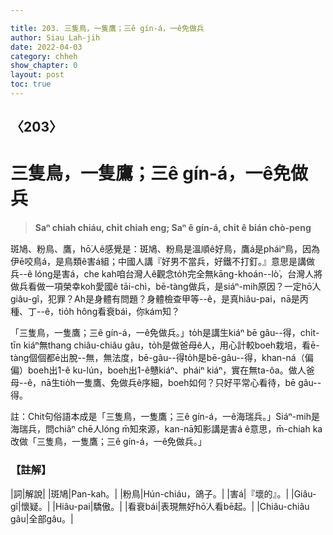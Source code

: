 ```yaml
---

title: 203. 三隻鳥，一隻鷹；三ê gín-á，一ê免做兵
author: Siau Lah-jih
date: 2022-04-03
category: chheh
show_chapter: 0
layout: post
toc: true
---
```

  
## 〈203〉
# 三隻鳥，一隻鷹；三ê gín-á，一ê免做兵
>**Saⁿ chiah chiáu, chi̍t chiah eng; Saⁿ ê gín-á, chi̍t ê bián chò-peng**

斑鳩、粉鳥、鷹，hō͘人ê感覺是：斑鳩、粉鳥是溫順ê好鳥，鷹á是pháiⁿ鳥，因為伊ē咬鳥á，是鳥類ê害á組；中國人講『好男不當兵，好鐵不打釘。』意思是講做兵--ê lóng是害á，che kah咱台灣人ê觀念to̍h完全無kāng-khoán--lò͘，台灣人將做兵看做一項榮幸koh愛國ê tāi-chì，bē-tàng做兵，是siáⁿ-mih原因？一定hō͘人giâu-gî，犯罪？Ah是身體有問題？身體檢查甲等--ê，是真hiâu-pai，nā是丙種、丁--ê，tio̍h hông看衰bái，你kám知？

「三隻鳥，一隻鷹；三ê gín-á，一ê免做兵。」to̍h是講生kiáⁿ bē gâu--得，chi̍t-tīn kiáⁿ無thang chiâu-chiâu gâu，to̍h是做爸母ê人，用心計較boeh栽培，看ē-tàng個個都ē出脫--無，無法度，bē-gâu--得to̍h是bē-gâu--得，khan-ná（偏偏）boeh出1-ê ku-lún，boeh出1-ê戇kiáⁿ、pháiⁿ kiáⁿ，實在無ta-ôa。做人爸母--ê，nā生tio̍h一隻鷹、免做兵ê序細，boeh如何？只好平常心看待，bē gâu--得。

註：Chit句俗語本成是「三隻鳥，一隻鷹；三ê gín-á，一ê海瑞兵。」Siáⁿ-mih是海瑞兵，問chiâⁿ chē人lóng m̄知來源，kan-nā知影講是害á ê意思，m̄-chiah ka改做「三隻鳥，一隻鷹；三ê gín-á，一ê免做兵。」


### 【註解】

|詞|解說|
|斑鳩|Pan-kah。|
|粉鳥|Hún-chiáu，鴿子。|
|害á|『壞的』。|
|Giâu-gî|懷疑。|
|Hiâu-pai|驕傲。|
|看衰bái|表現無好hō͘人看bē起。|
|Chiâu-chiâu gâu|全部gâu。|


